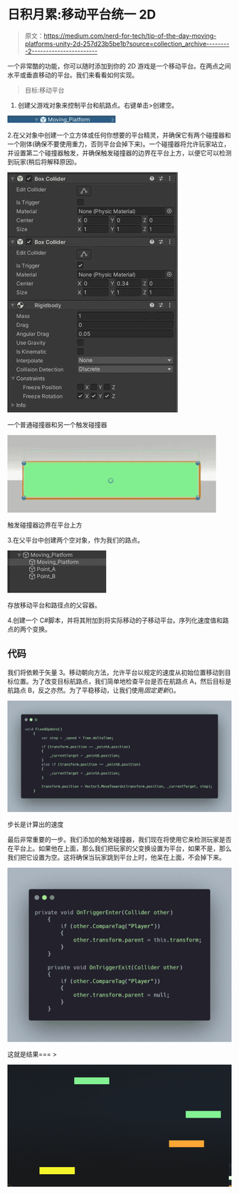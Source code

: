 # 日积月累:移动平台统一 2D

> 原文：<https://medium.com/nerd-for-tech/tip-of-the-day-moving-platforms-unity-2d-257d23b5be1b?source=collection_archive---------2----------------------->

一个非常酷的功能，你可以随时添加到你的 2D 游戏是一个移动平台。在两点之间水平或垂直移动的平台。我们来看看如何实现。

> 目标:移动平台

1.  创建父游戏对象来控制平台和航路点。右键单击>创建空。

![](img/3d156cfb1c8767f3a7bf5f202af2b202.png)

2.在父对象中创建一个立方体或任何你想要的平台精灵，并确保它有两个碰撞器和一个刚体(确保不要使用重力，否则平台会掉下来)。一个碰撞器将允许玩家站立，并设置第二个碰撞器触发，并确保触发碰撞器的边界在平台上方，以便它可以检测到玩家(稍后将解释原因)。

![](img/85c46130898826533fd4cedbd0d01458.png)

一个普通碰撞器和另一个触发碰撞器

![](img/394e200e535c2d7f656d15ae6bcc1d43.png)

触发碰撞器边界在平台上方

3.在父平台中创建两个空对象，作为我们的路点。

![](img/92b17e4efe5d7fd93d2d597961622e22.png)

存放移动平台和路径点的父容器。

4.创建一个 C#脚本，并将其附加到将实际移动的子移动平台。序列化速度值和路点的两个变换。

## 代码

我们将依赖于矢量 3。移动朝向方法，允许平台以规定的速度从初始位置移动到目标位置。为了改变目标航路点，我们简单地检查平台是否在航路点 A，然后目标是航路点 B，反之亦然。为了平稳移动，让我们使用*固定更新*()。

![](img/da4db798ac142d2c833cae9cd0fa829c.png)

步长是计算出的速度

最后非常重要的一步。我们添加的触发碰撞器，我们现在将使用它来检测玩家是否在平台上。如果他在上面，那么我们把玩家的父变换设置为平台，如果不是，那么我们把它设置为空。这将确保当玩家跳到平台上时，他呆在上面，不会掉下来。

![](img/20a456cfe380740ce00d7967cc0ddea1.png)

这就是结果=== >

![](img/e8b9ae937598b95b06cc17bb57fac4b9.png)